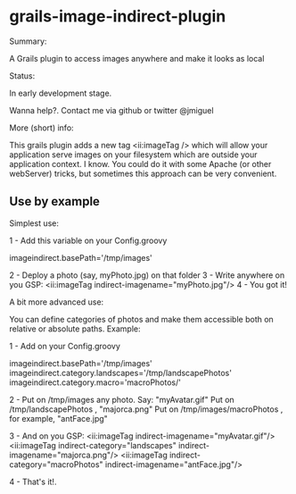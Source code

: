 grails-image-indirect-plugin
============================

Summary:

A Grails plugin to access images anywhere and make it looks as local


Status:

In early development stage. 

Wanna help?. Contact me via github or twitter @jmiguel


More (short) info:

This grails plugin adds a new tag  &lt;ii:imageTag /&gt; which will allow your application serve images on your filesystem which are outside your application context. I know. You could do it with some Apache (or other webServer)
 tricks, but sometimes this approach can be very convenient. 

<h2>Use by example</h2>

Simplest use:

1 - Add this variable on your Config.groovy

imageindirect.basePath='/tmp/images'

2 - Deploy a photo (say, myPhoto.jpg) on that folder
3 - Write anywhere on you GSP: &lt;ii:imageTag indirect-imagename="myPhoto.jpg"/&gt; 
4 - You got it!


A bit more advanced use:

You can define categories of photos and make them accessible both on relative or absolute paths. Example:

1 - Add on your Config.groovy

imageindirect.basePath='/tmp/images'
imageindirect.category.landscapes='/tmp/landscapePhotos'
imageindirect.category.macro='macroPhotos/'

2 - Put on /tmp/images any photo. Say: "myAvatar.gif"
    Put on /tmp/landscapePhotos , "majorca.png" 
    Put on /tmp/images/macroPhotos , for example, "antFace.jpg" 

3 - And on you GSP: 
	&lt;ii:imageTag indirect-imagename="myAvatar.gif"/&gt;
	&lt;ii:imageTag indirect-category="landscapes" indirect-imagename="majorca.png"/&gt;
	&lt;ii:imageTag indirect-category="macroPhotos" indirect-imagename="antFace.jpg"/&gt;

4 - That's it!. 
 


